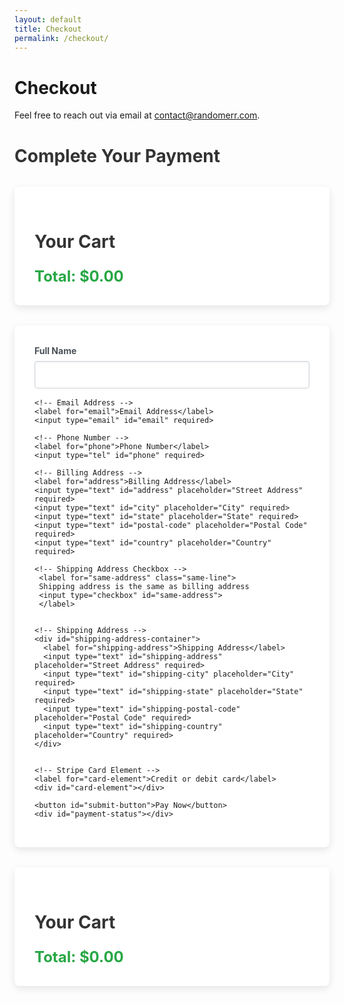 ```yaml
---
layout: default
title: Checkout
permalink: /checkout/
---
```


# Checkout

Feel free to reach out via email at [contact@randomerr.com](mailto:contact@randomerr.com).

<script src="https://js.stripe.com/v3/"></script>
<style>
  /* General Form Styles */
  #payment-form, #cart-summary {
    max-width: 90%;
    margin: 2rem auto;
    background: #fff;
    padding: 2rem;
    border-radius: 8px;
    box-shadow: 0 4px 12px rgba(0, 0, 0, 0.1);
  }

  h2 {
    font-size: 1.75rem;
    margin-bottom: 1.5rem;
    color: #333;
  }

  label {
    font-weight: bold;
    margin-bottom: 0.5rem;
    display: block;
    color: #495057;
  }

  input, button {
    display: block;
    width: 100%;
    margin-bottom: 1rem;
    padding: 0.75rem;
    font-size: 1rem;
    border: 1px solid #ced4da;
    border-radius: 4px;
    box-shadow: inset 0 1px 3px rgba(0, 0, 0, 0.1);
  }

  input:focus, button:focus {
    border-color: #80bdff;
    outline: none;
    box-shadow: 0 0 0 0.2rem rgba(0, 123, 255, 0.25);
  }

  button {
    background-color: #007bff;
    color: #fff;
    border: none;
    cursor: pointer;
    font-weight: bold;
    transition: background-color 0.3s ease;
  }

  button:hover {
    background-color: #0056b3;
  }

  .error {
    color: #dc3545;
    font-size: 0.875rem;
  }

  .success {
    color: #28a745;
    font-size: 0.875rem;
  }

  .same-line {
    display: inline-flex;
    align-items: center;
  }

  .same-line input[type="checkbox"] {
    margin-left: 10px; 
    width: 25px;
    height: 25px;
  }

  #card-element {
    padding: 0.75rem;
    border-radius: 4px;
    border: 1px solid #ced4da;
    background-color: #f8f9fa;
  }

  /* Cart Summary Styles */
  #cart-summary {
    margin-bottom: 2rem;
    padding: 1.5rem;
    box-shadow: 0 4px 12px rgba(0, 0, 0, 0.1);
  }

  .cart-item-actions {
    display: flex;
    justify-content: space-between;
    align-items: center;
    gap: 10px; /* Added space between buttons */
  }

  .cart-item-actions button {
    width: 30%;
    padding: 0.5rem;
    font-size: 0.875rem;
    border-radius: 4px;
    transition: background-color 0.3s ease;
  }

  .cart-item-actions .btn-remove {
    background-color: #dc3545; /* Red for remove button */
    color: white;
  }

  .cart-item-actions .btn-remove:hover {
    background-color: #c82333; /* Darker red on hover */
  }

  .cart-item-actions input {
    width: 30%;
    text-align: center;
    border: 1px solid #ced4da;
    font-size: 0.875rem;
    background-color: #f8f9fa;
    border-radius: 4px;
    padding: 0.5rem;
  }

  /* Improved Total Styling */
  .checkout-summary {
    margin-top: 1.5rem;
    font-size: 1.25rem;
    font-weight: bold;
    display: flex;
    justify-content: space-between;
    align-items: center;
  }

  .checkout-summary #cart-total {
    color: #28a745;
  }

  /* Responsive Design */
  @media (max-width: 768px) {
    #payment-form, #cart-summary {
      width: 90%;
      margin: 1rem auto;
      padding: 1rem;
    }

    .cart-item-actions button {
      width: 32%;
    }

    .cart-item-actions input {
      width: 24%;
    }
  }
</style>

<h2>Complete Your Payment</h2>

<main class="checkout-container">
  <section id="cart-summary">
    <h2>Your Cart</h2>
    <div id="cart-items">
      <!-- Cart items will be dynamically populated here -->
    </div>
    <div class="checkout-summary">
      <div id="cart-total">Total: $0.00</div>
    </div>
  </section>

  <form id="payment-form">
    <!-- Cardholder's Name -->
    <label for="name">Full Name</label>
    <input type="text" id="name" required>

    <!-- Email Address -->
    <label for="email">Email Address</label>
    <input type="email" id="email" required>

    <!-- Phone Number -->
    <label for="phone">Phone Number</label>
    <input type="tel" id="phone" required>

    <!-- Billing Address -->
    <label for="address">Billing Address</label>
    <input type="text" id="address" placeholder="Street Address" required>
    <input type="text" id="city" placeholder="City" required>
    <input type="text" id="state" placeholder="State" required>
    <input type="text" id="postal-code" placeholder="Postal Code" required>
    <input type="text" id="country" placeholder="Country" required>

    <!-- Shipping Address Checkbox -->
     <label for="same-address" class="same-line">
     Shipping address is the same as billing address
     <input type="checkbox" id="same-address">
     </label>


    <!-- Shipping Address -->
    <div id="shipping-address-container">
      <label for="shipping-address">Shipping Address</label>
      <input type="text" id="shipping-address" placeholder="Street Address" required>
      <input type="text" id="shipping-city" placeholder="City" required>
      <input type="text" id="shipping-state" placeholder="State" required>
      <input type="text" id="shipping-postal-code" placeholder="Postal Code" required>
      <input type="text" id="shipping-country" placeholder="Country" required>
    </div>


    <!-- Stripe Card Element -->
    <label for="card-element">Credit or debit card</label>
    <div id="card-element"></div>

    <button id="submit-button">Pay Now</button>
    <div id="payment-status"></div>
  </form>
</main>


<style>
  /* General Form Styles */
  #payment-form, #cart-summary {
    max-width: 90%;
    margin: 2rem auto;
    background: #fff;
    padding: 2rem;
    border-radius: 8px;
    box-shadow: 0 4px 12px rgba(0, 0, 0, 0.1);
  }

  h2 {
    font-size: 1.75rem;
    margin-bottom: 1.5rem;
    color: #333;
  }

  label {
    font-weight: bold;
    margin-bottom: 0.5rem;
    display: block;
    color: #495057;
  }

  input, button {
    display: block;
    width: 100%;
    margin-bottom: 1rem;
    padding: 0.75rem;
    font-size: 1rem;
    border: 1px solid #ced4da;
    border-radius: 4px;
    box-shadow: inset 0 1px 3px rgba(0, 0, 0, 0.1);
  }

  input:focus, button:focus {
    border-color: #80bdff;
    outline: none;
    box-shadow: 0 0 0 0.2rem rgba(0, 123, 255, 0.25);
  }

  button {
    background-color: #007bff;
    color: #fff;
    border: none;
    cursor: pointer;
    font-weight: bold;
    transition: background-color 0.3s ease;
  }

  button:hover {
    background-color: #0056b3;
  }

  .error {
    color: #dc3545;
    font-size: 0.875rem;
  }

  .success {
    color: #28a745;
    font-size: 0.875rem;
  }

  .cart-item-actions {
    display: flex;
    align-items: center;
    gap: 0.5rem; /* Adds space between the buttons and input */
  }

  .cart-item-actions button {
    padding: 0.5rem;
    font-size: 1rem;
    border-radius: 4px;
    transition: background-color 0.3s ease;
    width: 40px; /* Fixed width for buttons */
  }

  .cart-item-actions input {
    width: 60px; /* Fixed width for input */
    text-align: center;
    font-size: 1rem;
    padding: 0.5rem;
    border-radius: 4px;
    border: 1px solid #ced4da;
    background-color: #f8f9fa;
  }

  /* Style the remove button */
  .btn-remove {
    background-color: #dc3545;
    color: #fff;
  }

  .btn-remove:hover {
    background-color: #c82333;
  }

  /* Total section styling */
  .checkout-summary {
    margin-top: 1rem;
    text-align: right;
    font-size: 1.5rem;
    font-weight: bold;
  }

  /* Responsive Design */
  @media (max-width: 768px) {
    #payment-form, #cart-summary {
      width: 90%;
      margin: 1rem auto;
      padding: 1rem;
    }

    .cart-item-actions button, .cart-item-actions input {
      width: 40px; /* Smaller buttons and input on mobile */
    }

    .checkout-summary {
      text-align: center;
    }
  }
</style>

<div id="cart-summary">
  <h2>Your Cart</h2>
  <div id="cart-items"></div>
  <div class="checkout-summary">
    <div id="cart-total">Total: $0.00</div>
  </div>
</div>

<script>
  document.addEventListener("DOMContentLoaded", () => {
    const cartItems = JSON.parse(localStorage.getItem("cartItems")) || [];
    const cartItemsContainer = document.getElementById("cart-items");
    const cartTotal = document.getElementById("cart-total");

    if (cartItems.length === 0) {
      cartItemsContainer.innerHTML = "<p>Your cart is empty.</p>";
      cartTotal.textContent = "Total: $0.00";
      return;
    }

    let total = 0;

    function renderCart() {
      cartItemsContainer.innerHTML = "";
      total = 0;

      cartItems.forEach((item, index) => {
        const itemDiv = document.createElement("div");
        itemDiv.className = "cart-item";
        itemDiv.innerHTML = `
          <img src="${item.image}" alt="${item.name}" style="width: 50px;">
          <div class="cart-item-details">
            <div>${item.name}</div>
            <div>Price: $${item.price}</div>
          </div>
          <div class="cart-item-actions">
            <button class="btn-decrease" data-index="${index}">-</button>
            <input type="number" value="${item.quantity}" data-index="${index}" min="1" class="quantity-input">
            <button class="btn-increase" data-index="${index}">+</button>
            <button class="btn-remove" data-index="${index}">Remove</button>
          </div>
        `;
        cartItemsContainer.appendChild(itemDiv);

        total += item.price * item.quantity;
      });

      cartTotal.textContent = `Total: $${total.toFixed(2)}`;
    }

    // Update quantity and remove item
    cartItemsContainer.addEventListener("click", (e) => {
      const index = e.target.dataset.index;
      if (e.target.classList.contains("btn-decrease")) {
        if (cartItems[index].quantity > 1) {
          cartItems[index].quantity--;
        }
      } else if (e.target.classList.contains("btn-increase")) {
        cartItems[index].quantity++;
      } else if (e.target.classList.contains("btn-remove")) {
        cartItems.splice(index, 1);
      }

      localStorage.setItem("cartItems", JSON.stringify(cartItems));
      renderCart();
    });

    // Allow typing in the quantity input
    cartItemsContainer.addEventListener("input", (e) => {
      if (e.target.classList.contains("quantity-input")) {
        const index = e.target.dataset.index;
        const newQuantity = parseInt(e.target.value, 10);
        if (newQuantity > 0) {
          cartItems[index].quantity = newQuantity;
          localStorage.setItem("cartItems", JSON.stringify(cartItems));
          renderCart();
        }
      }
    });

    renderCart();
  });
</script>
